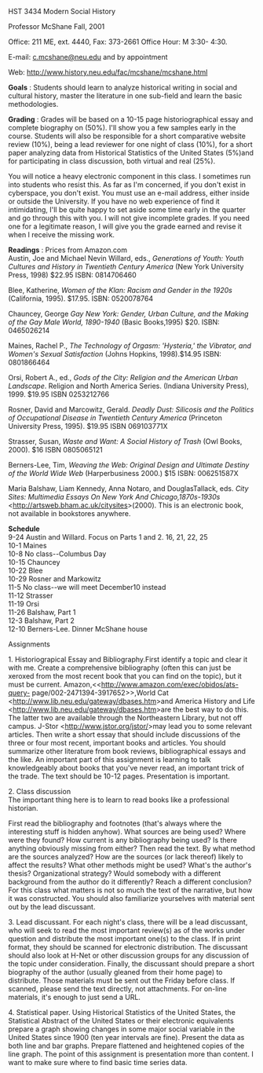 HST 3434
Modern Social History

Professor McShane
Fall, 2001

Office: 211 ME, ext. 4440, Fax: 373-2661
Office Hour: M 3:30- 4:30.

E-mail: c.mcshane@neu.edu
and by appointment

Web: http://www.history.neu.edu/fac/mcshane/mcshane.html

**Goals** : Students should learn to analyze historical writing in social and
cultural history, master the literature in one sub-field and learn the basic
methodologies.

**Grading** : Grades will be based on a 10-15 page historiographical essay and
complete biography on (50%). I'll show you a few samples early in the course.
Students will also be responsible for a short comparative website review
(10%), being a lead reviewer for one night of class (10%), for a short paper
analyzing data from Historical Statistics of the United States (5%)and for
participating in class discussion, both virtual and real (25%).

You will notice a heavy electronic component in this class. I sometimes run
into students who resist this. As far as I'm concerned, if you don't exist in
cyberspace, you don't exist. You must use an e-mail address, either inside or
outside the University. If you have no web experience of find it intimidating,
I'll be quite happy to set aside some time early in the quarter and go through
this with you. I will not give incomplete grades. If you need one for a
legitimate reason, I will give you the grade earned and revise it when I
receive the missing work.

**Readings** : Prices from Amazon.com  
Austin, Joe and Michael Nevin Willard, eds., _Generations of Youth: Youth
Cultures and History in Twentieth Century America_ (New York University Press,
1998) $22.95 ISBN: 0814706460

Blee, Katherine, _Women of the Klan: Racism and Gender in the 1920s_
(California, 1995). $17.95. ISBN: 0520078764

Chauncey, George _Gay New York: Gender, Urban Culture, and the Making of the
Gay Male World, 1890-1940_ (Basic Books,1995) $20. ISBN: 0465026214

Maines, Rachel P., _The Technology of Orgasm: 'Hysteria,' the Vibrator, and
Women's Sexual Satisfaction_ (Johns Hopkins, 1998).$14.95 ISBN: 0801866464

Orsi, Robert A., ed., _Gods of the City: Religion and the American Urban
Landscape_. Religion and North America Series. (Indiana University Press),
1999. $19.95   ISBN 0253212766

Rosner, David and Marcowitz, Gerald. _Deadly Dust: Silicosis and the Politics
of Occupational Disease in Twentieth Century America_ (Princeton University
Press, 1995). $19.95 ISBN 069103771X

Strasser, Susan, _Waste and Want: A Social History of Trash_ (Owl Books,
2000). $16 ISBN 0805065121

Berners-Lee, Tim, _Weaving the Web: Original Design and Ultimate Destiny of
the World Wide Web_ (Harperbusiness 2000.) $15 ISBN: 006251587X

Maria Balshaw, Liam Kennedy, Anna Notaro, and DouglasTallack, eds. _City
Sites: Multimedia Essays On New York And Chicago,1870s-1930s_
<<http://artsweb.bham.ac.uk/citysites>>(2000). This is an electronic book, not
available in bookstores anywhere.

**Schedule**  
9-24    Austin and Willard.  Focus on Parts 1 and 2. 16, 21, 22, 25  
10-1    Maines  
10-8    No class--Columbus Day  
10-15  Chauncey  
10-22  Blee  
10-29  Rosner and Markowitz  
11-5    No class--we will meet December10 instead  
11-12  Strasser  
11-19  Orsi  
11-26  Balshaw, Part 1  
12-3    Balshaw, Part 2  
12-10  Berners-Lee.   Dinner McShane house  
  

Assignments

1\. Historiograpical Essay and Bibliography.First identify a topic and clear
it with me. Create a comprehensive bibliography (often this can just be
xeroxed from the most recent book that you can find on the topic), but it must
be current. Amazon,<<http://www.amazon.com/exec/obidos/ats-query-
page/002-2471394-3917652>>,World Cat
<<http://www.lib.neu.edu/gateway/dbases.htm>>and America History and Life
<<http://www.lib.neu.edu/gateway/dbases.htm>>are the best way to do this. The
latter two are available through the Northeastern Library, but not off campus.
J-Stor <<http://www.jstor.org/jstor/>>may lead you to some relevant articles.
Then write a short essay that should include discussions of the three or four
most recent, important books and articles. You should summarize other
literature from book reviews, bibliographical essays and the like. An
important part of this assignment is learning to talk knowledgeably about
books that you've never read, an important trick of the trade. The text should
be 10-12 pages. Presentation is important.

2\. Class discussion  
The important thing here is to learn to read books like a professional
historian.

First read the bibliography and footnotes (that's always where the interesting
stuff is hidden anyhow). What sources are being used? Where were they found?
How current is any bibliography being used? Is there anything obviously
missing from either? Then read the text. By what method are the sources
analyzed? How are the sources (or lack thereof) likely to affect the results?
What other methods might be used? What's the author's thesis? Organizational
strategy? Would somebody with a different background from the author do it
differently? Reach a different conclusion? For this class what matters is not
so much the text of the narrative, but how it was constructed. You should also
familiarize yourselves with material sent out by the lead discussant.

3\. Lead discussant. For each night's class, there will be a lead discussant,
who will seek to read the most important review(s) as of the works under
question and distribute the most important one(s) to the class. If in print
format, they should be scanned for electronic distribution. The discussant
should also look at H-Net or other discussion groups for any discussion of the
topic under consideration. Finally, the discussant should prepare a short
biography of the author (usually gleaned from their home page) to distribute.
Those materials must be sent out the Friday before class. If scanned, please
send the text directly, not attachments. For on-line materials, it's enough to
just send a URL.

4\. Statistical paper. Using Historical Statistics of the United States, the
Statistical Abstract of the United States or their electronic equivalents
prepare a graph showing changes in some major social variable in the United
States since 1900 (ten year intervals are fine). Present the data as both line
and bar graphs. Prepare flattened and heightened copies of the line graph. The
point of this assignment is presentation more than content. I want to make
sure where to find basic time series data.

